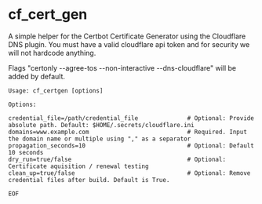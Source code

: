 # cf_cert_gen

A simple helper for the Certbot Certificate Generator using the Cloudflare DNS plugin.
You must have a valid cloudflare api token and for security we will not hardcode anything.

Flags "certonly --agree-tos --non-interactive --dns-cloudflare" will be added by default.

```
Usage: cf_certgen [options]

Options:

credential_file=/path/credential_file              # Optional: Provide absolute path. Default: $HOME/.secrets/cloudflare.ini
domains=www.example.com                            # Required. Input the domain name or multiple using "," as a separator
propagation_seconds=10                             # Optional: Default 10 seconds
dry_run=true/false                                 # Optional: Certificate aquisition / renewal testing
clean_up=true/false                                # Optional: Remove credential files after build. Default is True.

EOF
```